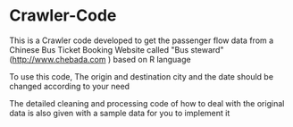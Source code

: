 # Crawler-Code
This is a Crawler code developed to get the passenger flow data from a Chinese Bus Ticket Booking Website called "Bus steward" (http://www.chebada.com ) based on R language

To use this code, The origin and destination city and the date should be changed according to your need

The detailed cleaning and processing code of how to deal with the original data is also given with a sample data for you to implement it
